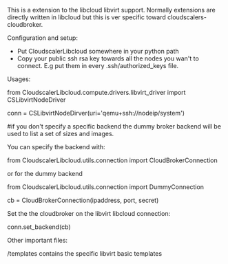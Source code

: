 This is a extension to the libcloud libvirt support.
Normally extensions are directly written in libcloud but this is ver specific toward cloudscalers-cloudbroker.

Configuration and setup:

* Put CloudscalerLibcloud somewhere in your python path
* Copy your public ssh rsa key towards all the nodes you wan't to connect. E.g put them in every .ssh/authorized_keys file.


Usages:

from CloudscalerLibcloud.compute.drivers.libvirt_driver import CSLibvirtNodeDriver

conn = CSLibvirtNodeDirver(uri='qemu+ssh://nodeip/system')

#if you don't specify a specific backend the dummy broker backend will be used to list a set of sizes and images.

You can specify the backend with:

from CloudscalerLibcloud.utils.connection import CloudBrokerConnection

or for the dummy backend

from CloudscalerLibcloud.utils.connection import DummyConnection

cb = CloudBrokerConnection(ipaddress, port, secret)

Set the the cloudbroker on the libvirt libcloud connection:

conn.set_backend(cb)


Other important files:

/templates contains the specific libvirt basic templates



